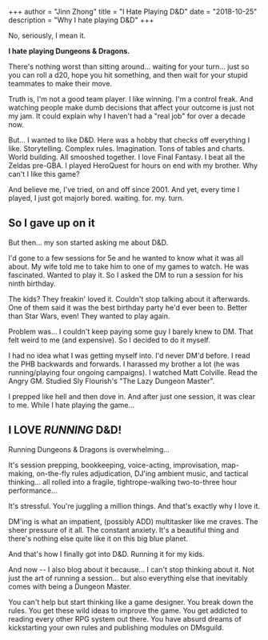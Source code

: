 +++
author = "Jinn Zhong"
title = "I Hate Playing D&D"
date = "2018-10-25"
description = "Why I hate playing D&D"
+++

No, seriously, I mean it. 

**I hate playing Dungeons & Dragons.**

There's nothing worst than sitting around... waiting for your turn... just so you can roll a d20, hope you hit something, and then wait for your stupid teammates to make their move.

Truth is, I'm not a good team player. I like winning. I'm a control freak. And watching people make dumb decisions that affect your outcome is just not my jam. It could explain why I haven't had a "real job" for over a decade now.

But... I wanted to like D&D. Here was a hobby that checks off everything I like. Storytelling. Complex rules. Imagination. Tons of tables and charts. World building. All smooshed together. I love Final Fantasy. I beat all the Zeldas pre-GBA. I played HeroQuest for hours on end with my brother. Why can't I like this game?

And believe me, I've tried, on and off since 2001. And yet, every time I played, I just got majorly bored. waiting. for. my. turn.

## So I gave up on it

But then... my son started asking me about D&D.

I'd gone to a few sessions for 5e and he wanted to know what it was all about. My wife told me to take him to one of my games to watch. He was fascinated. Wanted to play it. So I asked the DM to run a session for his ninth birthday.

The kids? They freakin' loved it. Couldn't stop talking about it afterwards. One of them said it was the best birthday party he'd ever been to. Better than Star Wars, even! They wanted to play again.

Problem was... I couldn't keep paying some guy I barely knew to DM. That felt weird to me (and expensive). So I decided to do it myself.

I had no idea what I was getting myself into. I'd never DM'd before. I read the PHB backwards and forwards. I harassed my brother a lot (he was running/playing four ongoing campaigns). I watched Matt Colville. Read the Angry GM. Studied Sly Flourish's "The Lazy Dungeon Master".

I prepped like hell and then dove in. And after just one session, it was clear to me. While I hate playing the game...

## I LOVE *RUNNING* D&D!

Running Dungeons & Dragons is overwhelming...

It's session prepping, bookkeeping, voice-acting, improvisation, map-making, on-the-fly rules adjudication, DJ'ing ambient music, and tactical thinking... all rolled into a fragile, tightrope-walking two-to-three hour performance...

It's stressful. You're juggling a million things. And that's exactly why I love it.

DM'ing is what an impatient, (possibly ADD) multitasker like me craves. The sheer pressure of it all. The constant anxiety. It's a beautiful thing and there's nothing else quite like it on this big blue planet.

And that's how I finally got into D&D. Running it for my kids.

And now -- I also blog about it because... I can't stop thinking about it. Not just the art of running a session... but also everything else that inevitably comes with being a Dungeon Master. 

You can't help but start thinking like a game designer. You break down the rules. You get these wild ideas to improve the game. You get addicted to reading every other RPG system out there. You have absurd dreams of kickstarting your own rules and publishing modules on DMsguild.
